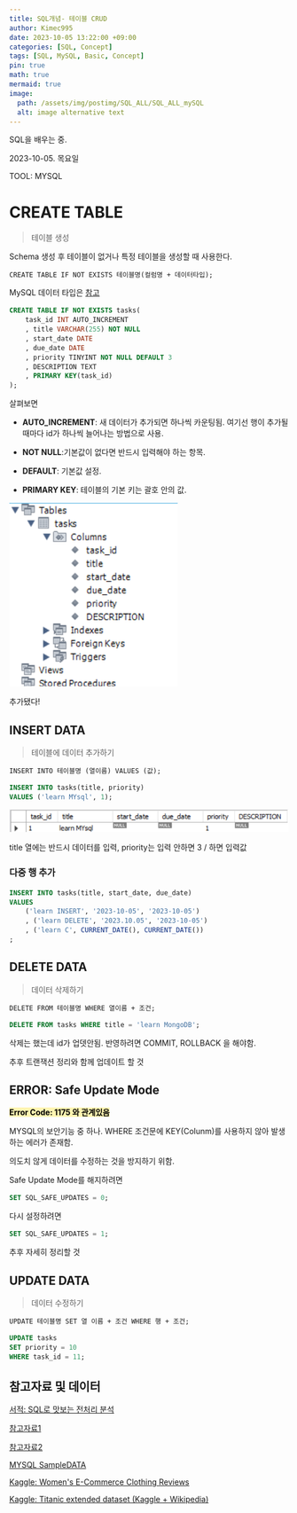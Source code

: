 ```yaml
---
title: SQL개념- 테이블 CRUD
author: Kimec995
date: 2023-10-05 13:22:00 +09:00
categories: [SQL, Concept]
tags: [SQL, MySQL, Basic, Concept]
pin: true
math: true
mermaid: true
image: 
  path: /assets/img/postimg/SQL_ALL/SQL_ALL_mySQL
  alt: image alternative text
---
```


SQL을 배우는 중.

2023-10-05. 목요일

TOOL: MYSQL

# CREATE TABLE
> 테이블 생성

Schema 생성 후 테이블이 없거나 특정 테이블을 생성할 때 사용한다.

`CREATE TABLE IF NOT EXISTS 테이블명(컬럼명 + 데이터타입);`

MySQL 데이터 타입은 [참고](https://dev.mysql.com/doc/refman/8.0/en/data-types.html)

```sql
CREATE TABLE IF NOT EXISTS tasks(
	task_id INT AUTO_INCREMENT
    , title VARCHAR(255) NOT NULL
    , start_date DATE
    , due_date DATE
    , priority TINYINT NOT NULL DEFAULT 3
	, DESCRIPTION TEXT
    , PRIMARY KEY(task_id)
);
```
살펴보면

- **AUTO_INCREMENT**: 새 데이터가 추가되면 하나씩 카운팅됨. 여기선 행이 추가될 때마다 id가 하나씩 늘어나는 방법으로 사용.

- **NOT NULL**:기본값이 없다면 반드시 입력해야 하는 항목.

- **DEFAULT**: 기본값 설정.

- **PRIMARY KEY**: 테이블의 기본 키는 괄호 안의 값.

![image.png](\assets\img\postimg\SQL_WHERE\image-34.png)

추가됐다!

## INSERT DATA
> 테이블에 데이터 추가하기

`INSERT INTO 테이블명 (열이름) VALUES (값);`

```sql
INSERT INTO tasks(title, priority)
VALUES ('learn MYsql', 1);
```
![image.png](\assets\img\postimg\SQL_WHERE\image-35.png)


title 열에는 반드시 데이터를 입력, priority는 입력 안하면 3 / 하면 입력값

### 다중 행 추가

```sql
INSERT INTO tasks(title, start_date, due_date)
VALUES
	('learn INSERT', '2023-10-05', '2023-10-05')
    , ('learn DELETE', '2023.10.05', '2023-10-05')
    , ('learn C', CURRENT_DATE(), CURRENT_DATE())
;
```

## DELETE DATA
> 데이터 삭제하기

`DELETE FROM 테이블명 WHERE 열이름 + 조건;`

```sql
DELETE FROM tasks WHERE title = 'learn MongoDB';
```

삭제는 했는데 id가 업뎃안됨. 반영하려면 COMMIT, ROLLBACK 을 해야함.

추후 트랜잭션 정리와 함께 업데이트 할 것

## ERROR: Safe Update Mode

<span style="color:black; background-color:#fff5b1;">**Error Code: 1175 와 관계있음**</span>

MYSQL의 보안기능 중 하나. WHERE 조건문에 KEY(Colunm)를 사용하지 않아 발생하는 에러가 존재함.

의도치 않게 데이터를 수정하는 것을 방지하기 위함.

Safe Update Mode를 해지하려면

```sql
SET SQL_SAFE_UPDATES = 0;
```

다시 설정하려면
```sql
SET SQL_SAFE_UPDATES = 1;
```

추후 자세히 정리할 것

## UPDATE DATA
> 데이터 수정하기

`UPDATE 테이블명 SET 열 이름 + 조건 WHERE 행 + 조건;`

```sql
UPDATE tasks
SET priority = 10
WHERE task_id = 11;
```

## 참고자료 및 데이터

[서적: SQL로 맛보는 전처리 분석](https://product.kyobobook.co.kr/detail/S000001934242)

[참고자료1](https://github.com/billyrohh/dataset/blob/master/dataset2.csv)

[참고자료2](https://github.com/billyrohh/instacart_dataset)

[MYSQL SampleDATA](https://www.mysqltutorial.org/mysql-sample-database.aspx)

[Kaggle: Women's E-Commerce Clothing Reviews](https://www.kaggle.com/datasets/nicapotato/womens-ecommerce-clothing-reviews)

[Kaggle: Titanic extended dataset (Kaggle + Wikipedia)](https://www.kaggle.com/datasets/pavlofesenko/titanic-extended)
